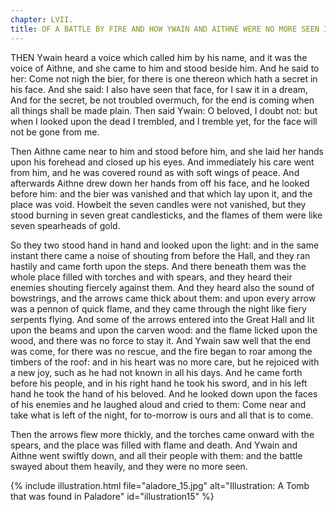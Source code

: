 ```yaml
---
chapter: LVII.
title: OF A BATTLE BY FIRE AND HOW YWAIN AND AITHNE WERE NO MORE SEEN IN PALADORE.
---
```

THEN Ywain heard a voice which called him by his name, and it was the voice of Aithne, and she came to him and stood beside him. And he said to her: Come not nigh the bier, for there is one thereon which hath a secret in his face. And she said: I also have seen that face, for I saw it in a dream, And for the secret, be not troubled overmuch, for the end is coming when all things shall be made plain. Then said Ywain: O beloved, I doubt not: but when I looked upon the dead I trembled, and I tremble yet, for the face will not be gone from me.

Then Aithne came near to him and stood before him, and she laid her hands upon his forehead and closed up his eyes. And immediately his care went from him, and he was covered round as with soft wings of peace. And afterwards Aithne drew down her hands from off his face, and he looked before him: and the bier was vanished and that which lay upon it, and the place was void. Howbeit the seven candles were not vanished, but they stood burning in seven great candlesticks, and the flames of them were like seven spearheads of gold.

So they two stood hand in hand and looked upon the light: and in the same instant there came a noise of shouting from before the Hall, and they ran hastily and came forth upon the steps. And there beneath them was the whole place filled with torches and with spears, and they heard their enemies shouting fiercely against them. And they heard also the sound of bowstrings, and the arrows came thick about them: and upon every arrow was a pennon of quick flame, and they came through the night like fiery serpents flying. And some of the arrows entered into the Great Hall and lit upon the beams and upon the carven wood: and the flame licked upon the wood, and there was no force to stay it. And Ywain saw well that the end was come, for there was no rescue, and the fire began to roar among the timbers of the roof: and in his heart was no more care, but he rejoiced with a new joy, such as he had not known in all his days. And he came forth before his people, and in his right hand he took his sword, and in his left hand he took the hand of his beloved. And he looked down upon the faces of his enemies and he laughed aloud and cried to them: Come near and take what is left of the night, for to-morrow is ours and all that is to come.

Then the arrows flew more thickly, and the torches came onward with the spears, and the place was filled with flame and death. And Ywain and Aithne went swiftly down, and all their people with them: and the battle swayed about them heavily, and they were no more seen.

{% include illustration.html file="aladore_15.jpg" alt="Illustration: A Tomb that was found in Paladore" id="illustration15" %}
  
